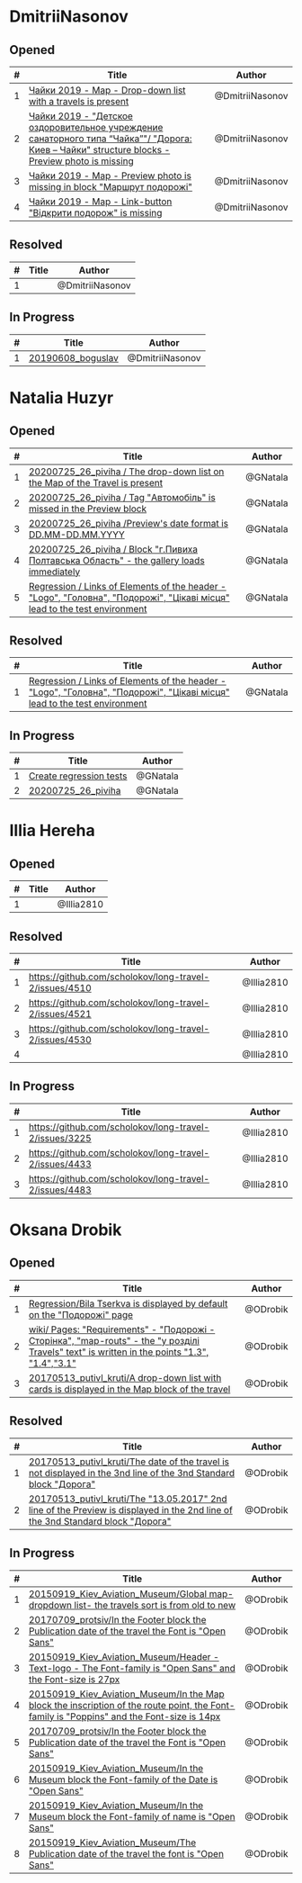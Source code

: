 # DmitriiNasonov

## Opened

| #   | Title | Author
| --- | ---   | ----
| 1   |[Чайки 2019 - Map - Drop-down list with a travels is present](https://github.com/scholokov/long-travel-2/issues/4545)|@DmitriiNasonov
| 2   |[Чайки 2019 - "Детское оздоровительное учреждение санаторного типа “Чайка”"/ "Дорога: Киев – Чайки" structure blocks - Preview photo is missing](https://github.com/scholokov/long-travel-2/issues/4548)|@DmitriiNasonov
| 3   |[Чайки 2019 - Map - Preview photo is missing in block "Маршрут подорожі"](https://github.com/scholokov/long-travel-2/issues/4547)|@DmitriiNasonov
| 4   |[Чайки 2019 - Map - Link-button "Відкрити подорож" is missing](https://github.com/scholokov/long-travel-2/issues/4546)|@DmitriiNasonov



## Resolved
| #   | Title | Author
| --- | ---   | ----
| 1   |[]()|@DmitriiNasonov



## In Progress
| #   | Title | Author
| --- | ---   | ----
| 1   |[20190608_boguslav](https://github.com/scholokov/long-travel-2/issues/4074)|@DmitriiNasonov


# Natalia Huzyr

## Opened

| #   | Title | Author
| --- | ---   | ----
| 1   | [20200725_26_piviha / The drop-down list on the Map of the Travel is present ](https://github.com/scholokov/long-travel-2/issues/4549)   | @GNatala
| 2   | [20200725_26_piviha / Tag "Автомобіль" is missed in the Preview block](https://github.com/scholokov/long-travel-2/issues/4550)   | @GNatala
| 3   | [20200725_26_piviha /Preview's date format is DD.MM-DD.MM.YYYY](https://github.com/scholokov/long-travel-2/issues/4551)   | @GNatala
| 4   | [20200725_26_piviha / Block "г.Пивиха Полтавська Область" - the gallery loads immediately](https://github.com/scholokov/long-travel-2/issues/4552)   | @GNatala
| 5   | [Regression / Links of Elements of the header - "Logo", "Головна", "Подорожі", "Цікаві місця" lead to the test environment](https://github.com/scholokov/long-travel-2/issues/4544)   | @GNatala





## Resolved
| #   | Title | Author
| --- | ---   | ----
| 1   | [Regression / Links of Elements of the header - "Logo", "Головна", "Подорожі", "Цікаві місця" lead to the test environment](https://github.com/scholokov/long-travel-2/issues/4544)   | @GNatala





## In Progress
| #   | Title | Author
| --- | ---   | ----
| 1   | [Create regression tests](https://github.com/scholokov/long-travel-2/issues/4237)   | @GNatala
| 2   | [20200725_26_piviha ](https://github.com/scholokov/long-travel-2/issues/4087)   | @GNatala


# Illia Hereha

## Opened

| #   | Title | Author
| --- | ---   | ----
| 1   |  | @Illia2810


## Resolved
| #   | Title | Author
| --- | ---   | ----
| 1   |[https://github.com/scholokov/long-travel-2/issues/4510  ](https://github.com/scholokov/long-travel-2/issues/4510)   | @Illia2810
| 2   |[https://github.com/scholokov/long-travel-2/issues/4521  ](https://github.com/scholokov/long-travel-2/issues/4521)   | @Illia2810
| 3   |[https://github.com/scholokov/long-travel-2/issues/4530  ](https://github.com/scholokov/long-travel-2/issues/4530)   | @Illia2810
| 4   |   | @Illia2810



## In Progress

| #   | Title | Author
| --- | ---   | ----
| 1   |[https://github.com/scholokov/long-travel-2/issues/3225  ](https://github.com/scholokov/long-travel-2/issues/3225)   | @Illia2810
| 2   |[https://github.com/scholokov/long-travel-2/issues/4433  ](https://github.com/scholokov/long-travel-2/issues/4433)   | @Illia2810
| 3   |[https://github.com/scholokov/long-travel-2/issues/4483  ](https://github.com/scholokov/long-travel-2/issues/4483)   | @Illia2810


# Oksana Drobik

## Opened

| #   | Title | Author
| --- | ---   | ----
| 1   | [Regression/Bila Tserkva is displayed by default on the "Подорожі" page ](https://github.com/users/scholokov/projects/4/views/3?pane=issue&itemId=41904386)   | @ODrobik
| 2   | [wiki/ Pages: "Requirements" - "Подорожі - Сторінка", "map-routs" - the "у розділі Travels" text" is written in the points "1.3", "1.4","3.1"](https://github.com/users/scholokov/projects/4/views/3?pane=issue&itemId=41898685)   | @ODrobik
| 3   | [20170513_putivl_kruti/A drop-down list with cards is displayed in the Map block of the travel](https://github.com/users/scholokov/projects/4/views/3?pane=issue&itemId=41837989)   | @ODrobik

## Resolved
| #   | Title | Author
| --- | ---   | ----
| 1   | [20170513_putivl_kruti/The date of the travel is not displayed in the 3nd line of the 3nd Standard block "Дорога"](https://github.com/users/scholokov/projects/4/views/3?pane=issue&itemId=40606710)   | @ODrobik
| 2   | [20170513_putivl_kruti/The "13.05.2017" 2nd line of the Preview is displayed in the 2nd line of the 3nd Standard block "Дорога"](https://github.com/users/scholokov/projects/4/views/3?pane=issue&itemId=40606008)   | @ODrobik


## In Progress
| #   | Title | Author
| --- | ---   | ----
| 1   | [20150919_Kiev_Aviation_Museum/Global map-dropdown list- the travels sort is from old to new](https://github.com/users/scholokov/projects/4/views/3?pane=issue&itemId=26227082)   | @ODrobik
| 2   | [20170709_protsiv/In the Footer block the Publication date of the travel the Font is "Open Sans"](https://github.com/users/scholokov/projects/4/views/3?pane=issue&itemId=28202505)   | @ODrobik
| 3   | [20150919_Kiev_Aviation_Museum/Header - Text-logo - The Font-family is "Open Sans" and the Font-size is 27px](https://github.com/users/scholokov/projects/4/views/3?pane=issue&itemId=28538275)   | @ODrobik
| 4   | [20150919_Kiev_Aviation_Museum/In the Map block the inscription of the route point, the Font-family is "Poppins" and the Font-size is 14px](https://github.com/users/scholokov/projects/4/views/3?pane=issue&itemId=28669555)   | @ODrobik
| 5   | [20170709_protsiv/In the Footer block the Publication date of the travel the Font is "Open Sans"](https://github.com/users/scholokov/projects/4/views/3?pane=issue&itemId=28202505)   | @ODrobik
| 6   | [20150919_Kiev_Aviation_Museum/In the Museum block the Font-family of the Date is "Open Sans"](https://github.com/users/scholokov/projects/4/views/3?pane=issue&itemId=27224757)   | @ODrobik
| 7   | [20150919_Kiev_Aviation_Museum/In the Museum block the Font-family of name is "Open Sans"](https://github.com/users/scholokov/projects/4/views/3?pane=issue&itemId=27223417)   | @ODrobik
| 8   | [20150919_Kiev_Aviation_Museum/The Publication date of the travel the font is "Open Sans"](https://github.com/users/scholokov/projects/4/views/3?pane=issue&itemId=264679607)   | @ODrobik
